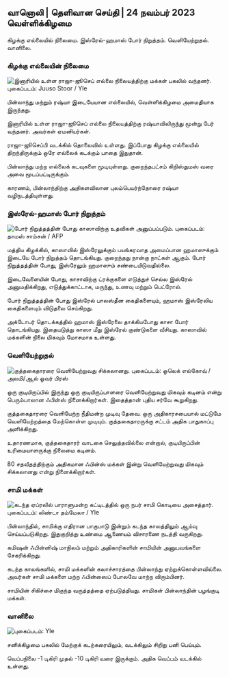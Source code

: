 ## வானொலி \| தெளிவான செய்தி \| 24 நவம்பர் 2023 வெள்ளிக்கிழமை

கிழக்கு எல்லையில் நிலைமை. இஸ்ரேல்-ஹமாஸ் போர் நிறுத்தம். வெளியேற்றுதல். வானிலை.

### கிழக்கு எல்லையின் நிலைமை

![இனாரியில் உள்ள ராஜா-ஜூசெப் எல்லை நிலையத்திற்கு மக்கள் பகலில் வந்தனர். புகைப்படம்: Juuso Stoor / Yle](https://images.cdn.yle.fi/image/upload/c_crop,h_3368,w_5986,x_0,y_0/ar_1.7777777777777777,c_fill,g_faces/wh_620,wh_620,wh_6751q_auto:eco/f_auto/fl_lossy/v1700827102/39-120618465608fd4818b7)

பின்லாந்து மற்றும் ரஷ்யா இடையேயான எல்லையில், வெள்ளிக்கிழமை அமைதியாக இருந்தது.

இனாரியில் உள்ள ராஜா-ஜூசெப் எல்லை நிலையத்திற்கு ரஷ்யாவிலிருந்து மூன்று பேர் வந்தனர். அவர்கள் ஏமனியர்கள்.

ராஜா-ஜூசெப்பி வடக்கில் தொலைவில் உள்ளது. இப்போது கிழக்கு எல்லையில் திறந்திருக்கும் ஒரே எல்லைக் கடக்கும் பாதை இதுதான்.

பின்லாந்து மற்ற எல்லைக் கடவுகளை மூடியுள்ளது. குறைந்தபட்சம் கிறிஸ்துமஸ் வரை அவை மூடப்பட்டிருக்கும்.

காரணம், பின்லாந்திற்கு அதிகளவிலான புலம்பெயர்ந்தோரை ரஷ்யா வழிநடத்தியுள்ளது.

### இஸ்ரேல்-ஹமாஸ் போர் நிறுத்தம்

![போர் நிறுத்தத்தின் போது காஸாவிற்கு உதவிகள் அனுப்பப்படும். புகைப்படம்: தாமஸ் சாம்சன் / AFP](https://images.cdn.yle.fi/image/upload/c_crop,h_2879,w_5119,x_0,y_533/ar_1.777777777777777,c_fill,g_faces/wh_620,wh_6250q_auto:eco/f_auto/fl_lossy/v1700822253/39-120580865603d3467a7a)

மத்திய கிழக்கில், காஸாவில் இஸ்ரேலுக்கும் பயங்கரவாத அமைப்பான ஹமாஸுக்கும் இடையே போர் நிறுத்தம் தொடங்கியது. குறைந்தது நான்கு நாட்கள் ஆகும். போர் நிறுத்தத்தின் போது, இஸ்ரேலும் ஹமாஸும் சண்டையிடுவதில்லை.

இடைவேளையின் போது, காசாவிற்கு ட்ரக்குகளை எடுத்துச் செல்ல இஸ்ரேல் அனுமதிக்கிறது, எடுத்துக்காட்டாக, மருந்து, உணவு மற்றும் பெட்ரோல்.

போர் நிறுத்தத்தின் போது இஸ்ரேல் பாலஸ்தீன கைதிகளையும், ஹமாஸ் இஸ்ரேலிய கைதிகளையும் விடுதலை செய்கிறது.

அக்டோபர் தொடக்கத்தில் ஹமாஸ் இஸ்ரேலை தாக்கியபோது காசா போர் தொடங்கியது. இதையடுத்து காஸா மீது இஸ்ரேல் குண்டுகளை வீசியது. காஸாவில் மக்களின் நிலை மிகவும் மோசமாக உள்ளது.

### வெளியேற்றுதல்

![குத்தகைதாரரை வெளியேற்றுவது சிக்கலானது. புகைப்படம்: ஒலெக் எல்கோவ் / அலமி/ஆல் ஓவர் பிரஸ்](https://images.cdn.yle.fi/image/upload/c_crop,h_3182,w_5657,x_121,y_740/ar_1.777777777777770,cfacewill/2g_77770dpr_1.0/q_auto:eco/f_auto/fl_lossy/v1698135288/39-115380264d2449083906)

ஒரு குடியிருப்பில் இருந்து ஒரு குடியிருப்பாளரை வெளியேற்றுவது மிகவும் கடினம் என்று பெரும்பாலான ஃபின்ஸ் நினைக்கிறார்கள். இதைத்தான் புதிய சர்வே கூறுகிறது.

குத்தகைதாரரை வெளியேற்ற நீதிமன்ற முடிவு தேவை. ஒரு அதிகாரசபையால் மட்டுமே வெளியேற்றத்தை மேற்கொள்ள முடியும். குத்தகைதாரருக்கு சட்டம் அதிக பாதுகாப்பு அளிக்கிறது.

உதாரணமாக, குத்தகைதாரர் வாடகை செலுத்தவில்லை என்றால், குடியிருப்பின் உரிமையாளருக்கு நிலைமை கடினம்.

80 சதவீதத்திற்கும் அதிகமான ஃபின்ஸ் மக்கள் இன்று வெளியேற்றுவது மிகவும் சிக்கலானது என்று நினைக்கிறார்கள்.

### சாமி மக்கள்

![கடந்த ஏப்ரலில் பாராளுமன்ற கட்டிடத்தில் ஒரு நபர் சாமி கொடியை அசைத்தார். புகைப்படம்: லிண்டா தம்மேலா / Yle](https://images.cdn.yle.fi/image/upload/c_crop,h_659,w_1173,x_0,y_133/ar_1.777777777777777777,c_fill,g_fill,g_faces/hd_105q_auto:eco/f_auto/fl_lossy/v1693572536/39-10986686437da2797694)

பின்லாந்தில், சாமிக்கு எதிரான பாகுபாடு இன்றும் கடந்த காலத்திலும் ஆய்வு செய்யப்படுகிறது. இதுகுறித்து உண்மை ஆணையம் விசாரணை நடத்தி வருகிறது.

கமிஷன் ஃபின்னிஷ் மாநிலம் மற்றும் அதிகாரிகளின் சாமியின் அனுபவங்களை சேகரிக்கிறது.

கடந்த காலங்களில், சாமி மக்களின் கலாச்சாரத்தை பின்லாந்து ஏற்றுக்கொள்ளவில்லை. அவர்கள் சாமி மக்களை மற்ற ஃபின்ஸைப் போலவே மாற்ற விரும்பினர்.

சாமியின் சிகிச்சை மிகுந்த வருத்தத்தை ஏற்படுத்தியது. சாமிகள் பின்லாந்தின் பழங்குடி மக்கள்.

### வானிலை

![ புகைப்படம்: Yle](https://images.cdn.yle.fi/image/upload/c_crop,h_1080,w_1919,x_0,y_0/ar_1.777777777777777,c_fill,g_faces,hp_1201.to:eco/f_auto/fl_lossy/v1700835658/39-12063856560b12785459)

சனிக்கிழமை பகலில் மேற்குக் கடற்கரையிலும், வடக்கிலும் சிறிது பனி பெய்யும்.

வெப்பநிலை -1 டிகிரி முதல் -10 டிகிரி வரை இருக்கும். அதிக வெப்பம் வடக்கில் உள்ளது.